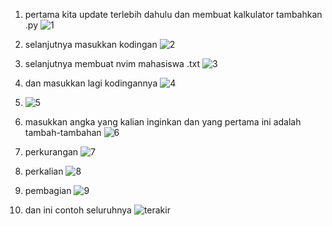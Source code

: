 1. pertama kita update terlebih dahulu dan membuat kalkulator tambahkan .py
   ![1](https://github.com/mdiazalfarizi/Membuat_Kalkulator/assets/126410884/ab6e6dcd-80c3-4214-b250-54e29609b92b)

2. selanjutnya masukkan kodingan
   ![2](https://github.com/mdiazalfarizi/Membuat_Kalkulator/assets/126410884/ddb47eca-8170-49a6-86ae-55fa39b84762)

3. selanjutnya membuat nvim mahasiswa .txt
   ![3](https://github.com/mdiazalfarizi/Membuat_Kalkulator/assets/126410884/87a18088-13a8-4a8b-9ecd-d10fc09e3bd7)

4. dan masukkan lagi kodingannya
   ![4](https://github.com/mdiazalfarizi/Membuat_Kalkulator/assets/126410884/1069ae9b-3c13-442d-98be-1f3d15fb5cc3)

5. ![5](https://github.com/mdiazalfarizi/Membuat_Kalkulator/assets/126410884/8f877d2a-3475-4442-b5c3-50cac5f4fdbf)

6. masukkan angka yang kalian inginkan dan yang pertama ini adalah tambah-tambahan
   ![6](https://github.com/mdiazalfarizi/Membuat_Kalkulator/assets/126410884/2071dca9-4cc1-4888-86a1-c70dea7bacb7)

7. perkurangan
   ![7](https://github.com/mdiazalfarizi/Membuat_Kalkulator/assets/126410884/fc0ca23b-6cf4-48ba-93ca-e8b76f064201)

8. perkalian
   ![8](https://github.com/mdiazalfarizi/Membuat_Kalkulator/assets/126410884/1a0cdb7c-0b5b-4171-a9d9-5dfe32d32365)

9. pembagian
   ![9](https://github.com/mdiazalfarizi/Membuat_Kalkulator/assets/126410884/43972865-0aed-4f51-8f48-52c06b565ff9)

10. dan ini contoh seluruhnya
    ![terakir](https://github.com/mdiazalfarizi/Membuat_Kalkulator/assets/126410884/55719f97-cda9-4546-a096-c834aa1063e0)








